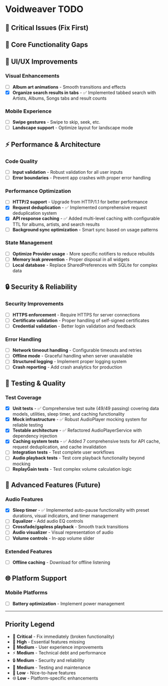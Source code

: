 # Voidweaver TODO

## 🚨 Critical Issues (Fix First)

## 🔧 Core Functionality Gaps

## 🎨 UI/UX Improvements

### Visual Enhancements
- [ ] **Album art animations** - Smooth transitions and effects
- [x] **Organize search results in tabs** - ✅ Implemented tabbed search with Artists, Albums, Songs tabs and result counts

### Mobile Experience
- [ ] **Swipe gestures** - Swipe to skip, seek, etc.
- [ ] **Landscape support** - Optimize layout for landscape mode

## ⚡ Performance & Architecture

### Code Quality
- [ ] **Input validation** - Robust validation for all user inputs
- [ ] **Error boundaries** - Prevent app crashes with proper error handling

### Performance Optimization
- [ ] **HTTP/2 support** - Upgrade from HTTP/1.1 for better performance
- [x] **Request deduplication** - ✅ Implemented comprehensive request deduplication system
- [x] **API response caching** - ✅ Added multi-level caching with configurable TTL for albums, artists, and search results
- [ ] **Background sync optimization** - Smart sync based on usage patterns

### State Management
- [ ] **Optimize Provider usage** - More specific notifiers to reduce rebuilds
- [ ] **Memory leak prevention** - Proper disposal in all widgets
- [ ] **Local database** - Replace SharedPreferences with SQLite for complex data

## 🔒 Security & Reliability

### Security Improvements
- [ ] **HTTPS enforcement** - Require HTTPS for server connections
- [ ] **Certificate validation** - Proper handling of self-signed certificates
- [ ] **Credential validation** - Better login validation and feedback

### Error Handling
- [ ] **Network timeout handling** - Configurable timeouts and retries
- [ ] **Offline mode** - Graceful handling when server unavailable
- [ ] **Structured logging** - Implement proper logging system
- [ ] **Crash reporting** - Add crash analytics for production

## 🧪 Testing & Quality

### Test Coverage
- [x] **Unit tests** - ✅ Comprehensive test suite (49/49 passing) covering data models, utilities, sleep timer, and caching functionality
- [x] **Mock infrastructure** - ✅ Robust AudioPlayer mocking system for reliable testing
- [x] **Testable architecture** - ✅ Refactored AudioPlayerService with dependency injection
- [x] **Caching system tests** - ✅ Added 7 comprehensive tests for API cache, request deduplication, and cache invalidation
- [ ] **Integration tests** - Test complete user workflows
- [ ] **Audio playback tests** - Test core playback functionality beyond mocking
- [ ] **ReplayGain tests** - Test complex volume calculation logic

## 🎵 Advanced Features (Future)

### Audio Features
- [x] **Sleep timer** - ✅ Implemented auto-pause functionality with preset durations, visual indicators, and timer management
- [ ] **Equalizer** - Add audio EQ controls
- [ ] **Crossfade/gapless playback** - Smooth track transitions
- [ ] **Audio visualizer** - Visual representation of audio
- [ ] **Volume controls** - In-app volume slider

### Extended Features
- [ ] **Offline caching** - Download for offline listening

## 🌐 Platform Support

### Mobile Platforms
- [ ] **Battery optimization** - Implement power management

---

## Priority Legend
- 🚨 **Critical** - Fix immediately (broken functionality)
- 🔧 **High** - Essential features missing
- 🎨 **Medium** - User experience improvements
- ⚡ **Medium** - Technical debt and performance
- 🔒 **Medium** - Security and reliability
- 🧪 **Medium** - Testing and maintenance
- 🎵 **Low** - Nice-to-have features
- 🌐 **Low** - Platform-specific enhancements
